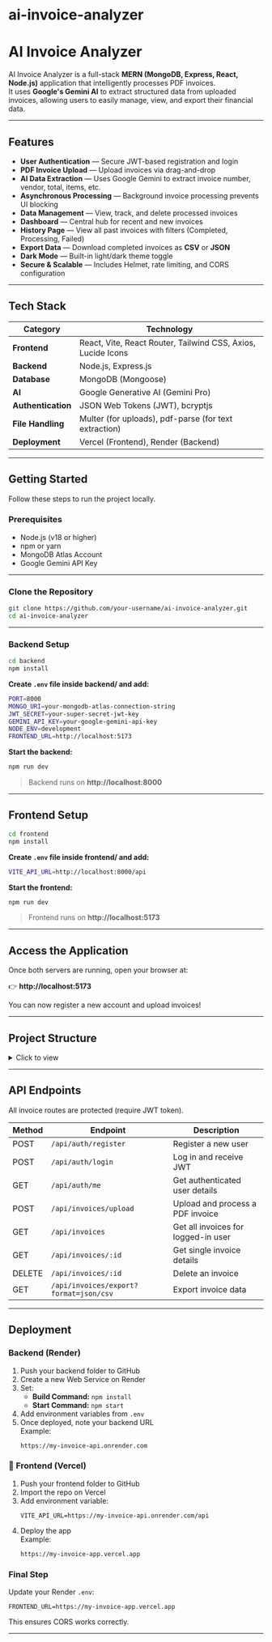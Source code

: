 ﻿# ai-invoice-analyzer

# AI Invoice Analyzer

AI Invoice Analyzer is a full-stack **MERN (MongoDB, Express, React, Node.js)** application that intelligently processes PDF invoices.  
It uses **Google's Gemini AI** to extract structured data from uploaded invoices, allowing users to easily manage, view, and export their financial data.

---

## Features

-  **User Authentication** — Secure JWT-based registration and login  
-  **PDF Invoice Upload** — Upload invoices via drag-and-drop  
-  **AI Data Extraction** — Uses Google Gemini to extract invoice number, vendor, total, items, etc.  
-  **Asynchronous Processing** — Background invoice processing prevents UI blocking  
-  **Data Management** — View, track, and delete processed invoices  
-  **Dashboard** — Central hub for recent and new invoices  
-  **History Page** — View all past invoices with filters (Completed, Processing, Failed)  
-  **Export Data** — Download completed invoices as **CSV** or **JSON**  
-  **Dark Mode** — Built-in light/dark theme toggle  
-  **Secure & Scalable** — Includes Helmet, rate limiting, and CORS configuration  

---

## Tech Stack

| Category | Technology |
|-----------|-------------|
| **Frontend** | React, Vite, React Router, Tailwind CSS, Axios, Lucide Icons |
| **Backend** | Node.js, Express.js |
| **Database** | MongoDB (Mongoose) |
| **AI** | Google Generative AI (Gemini Pro) |
| **Authentication** | JSON Web Tokens (JWT), bcryptjs |
| **File Handling** | Multer (for uploads), pdf-parse (for text extraction) |
| **Deployment** | Vercel (Frontend), Render (Backend) |

---

## Getting Started

Follow these steps to run the project locally.

### Prerequisites

- Node.js (v18 or higher)
- npm or yarn
- MongoDB Atlas Account
- Google Gemini API Key

---

### Clone the Repository

```bash
git clone https://github.com/your-username/ai-invoice-analyzer.git
cd ai-invoice-analyzer
```

---

### Backend Setup

```bash
cd backend
npm install
```

**Create `.env` file inside backend/ and add:**

```bash
PORT=8000
MONGO_URI=your-mongodb-atlas-connection-string
JWT_SECRET=your-super-secret-jwt-key
GEMINI_API_KEY=your-google-gemini-api-key
NODE_ENV=development
FRONTEND_URL=http://localhost:5173
```

**Start the backend:**
```bash
npm run dev
```
> Backend runs on **http://localhost:8000**

---

## Frontend Setup

```bash
cd frontend
npm install
```

**Create `.env` file inside frontend/ and add:**
```bash
VITE_API_URL=http://localhost:8000/api
```

**Start the frontend:**
```bash
npm run dev
```
> Frontend runs on **http://localhost:5173**

---

## Access the Application

Once both servers are running, open your browser at:

👉 **http://localhost:5173**

You can now register a new account and upload invoices!

---

## Project Structure

<details>
<summary>Click to view</summary>

```
ai-invoice-analyzer/
├── backend/
│   ├── server.js
│   ├── package.json
│   ├── .env
│   ├── config/
│   │   └── db.js
│   ├── models/
│   │   ├── User.js
│   │   └── Invoice.js
│   ├── routes/
│   │   ├── auth.js
│   │   └── invoices.js
│   ├── middleware/
│   │   └── auth.js
│   ├── controllers/
│   │   ├── authController.js
│   │   └── invoiceController.js
│   ├── utils/
│   │   ├── geminiService.js
│   │   └── pdfProcessor.js
│   └── uploads/
│       └── .gitkeep
└── frontend/
    ├── package.json
    ├── vite.config.js
    ├── tailwind.config.js
    ├── .env
    └── src/
        ├── main.jsx
        ├── App.jsx
        ├── index.css
        ├── components/
        │   ├── Navbar.jsx
        │   ├── FileUpload.jsx
        │   ├── InvoiceTable.jsx
        │   └── ProtectedRoute.jsx
        ├── pages/
        │   ├── Login.jsx
        │   ├── Register.jsx
        │   ├── Dashboard.jsx
        │   └── History.jsx
        └── context/
            ├── AuthContext.jsx
            └── ThemeContext.jsx
```
</details>

---

## API Endpoints

All invoice routes are protected (require JWT token).

| Method | Endpoint | Description |
|--------|-----------|-------------|
| POST | `/api/auth/register` | Register a new user |
| POST | `/api/auth/login` | Log in and receive JWT |
| GET | `/api/auth/me` | Get authenticated user details |
| POST | `/api/invoices/upload` | Upload and process a PDF invoice |
| GET | `/api/invoices` | Get all invoices for logged-in user |
| GET | `/api/invoices/:id` | Get single invoice details |
| DELETE | `/api/invoices/:id` | Delete an invoice |
| GET | `/api/invoices/export?format=json/csv` | Export invoice data |

---

## Deployment

### Backend (Render)

1. Push your backend folder to GitHub  
2. Create a new Web Service on Render  
3. Set:
   - **Build Command:** `npm install`
   - **Start Command:** `npm start`
4. Add environment variables from `.env`
5. Once deployed, note your backend URL  
   Example:  
   ```
   https://my-invoice-api.onrender.com
   ```

### 🔹 Frontend (Vercel)

1. Push your frontend folder to GitHub  
2. Import the repo on Vercel  
3. Add environment variable:
   ```
   VITE_API_URL=https://my-invoice-api.onrender.com/api
   ```
4. Deploy the app  
   Example:  
   ```
   https://my-invoice-app.vercel.app
   ```

### Final Step

Update your Render `.env`:
```
FRONTEND_URL=https://my-invoice-app.vercel.app
```

This ensures CORS works correctly.

---
 
